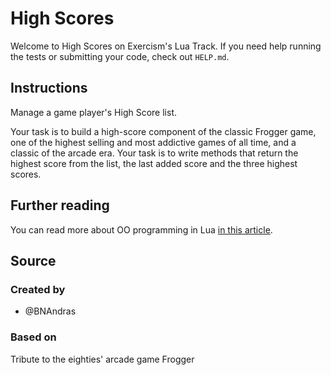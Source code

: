 # High Scores

Welcome to High Scores on Exercism's Lua Track.
If you need help running the tests or submitting your code, check out `HELP.md`.

## Instructions

Manage a game player's High Score list.

Your task is to build a high-score component of the classic Frogger game, one of the highest selling and most addictive games of all time, and a classic of the arcade era.
Your task is to write methods that return the highest score from the list, the last added score and the three highest scores.

## Further reading

You can read more about OO programming in Lua [in this article][oop].

[oop]: https://glennj.github.io/exercism/lua/oop

## Source

### Created by

- @BNAndras

### Based on

Tribute to the eighties' arcade game Frogger